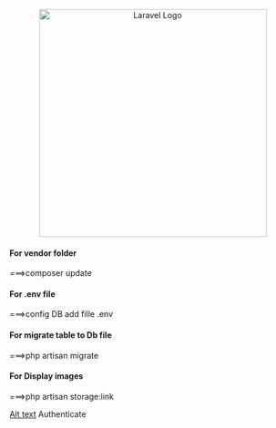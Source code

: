 <p align="center"><a href="https://laravel.com" target="_blank"><img src="https://raw.githubusercontent.com/laravel/art/master/logo-lockup/5%20SVG/2%20CMYK/1%20Full%20Color/laravel-logolockup-cmyk-red.svg" width="400" alt="Laravel Logo"></a></p>

<h4>For vendor folder</h4>
===>composer update<br/>
<h4>For .env file</h4>
===>config DB add fille .env<br/>
<h4>For migrate table to Db file</h4>
===>php artisan migrate<br/>
<h4>For Display images</h4>
===>php artisan storage:link<br/>


[Alt text](https://github.com/YounessidrissiAroussi/Darna-project/assets/92603400/6fce470b-c21a-4908-89a3-42f2dfd90aba)
Authenticate


